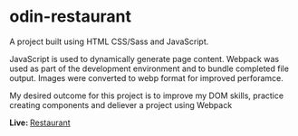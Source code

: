 # odin-restaurant

<p>A project built using HTML CSS/Sass and JavaScript.</p>
  
<p>JavaScript is used to dynamically generate page content. Webpack was used as part of the development environment and to bundle completed file output. Images were converted to webp format for improved perforamce.</p>

<p>My desired outcome for this project is to improve my DOM skills, practice creating components and deliever a project using Webpack</p>

<p><strong>Live: </strong><a href="https://mattxmade.github.io/odin-restaurant/dist/index.html" target="_blank">Restaurant</a></p>
